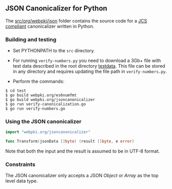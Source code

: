 ## JSON Canonicalizer for Python

The [src/org/webpki/json](src/org/webpki/json)
folder contains the source code for a 
[JCS compliant](https://tools.ietf.org/html/draft-rundgren-json-canonicalization-scheme-02) 
canonicalizer written in Python.

### Building and testing

- Set PYTHONPATH to the `src` directory.

- For running `verify-numbers.py` you need to download a 3Gb+ file with test
data described in the root directory [testdata](../testdata).  This file can be stored in
any directory and requires updating the file path in `verify-numbers.py`.

- Perform the commands:
```code
$ cd test
$ go build webpki.org/es6numfmt
$ go build webpki.org/jsoncanonicalizer
$ go run verify-canonicalization.go
$ go run verify-numbers.go
```


### Using the JSON canonicalizer

```go
import "webpki.org/jsoncanonicalizer"

func Transform(jsonData []byte) (result []byte, e error)
```
Note that both the input and the result is assumed to be in UTF-8 format.

### Constraints
The JSON canonicalizer only accepts a JSON _Object_ or _Array_ as the top level data type.
